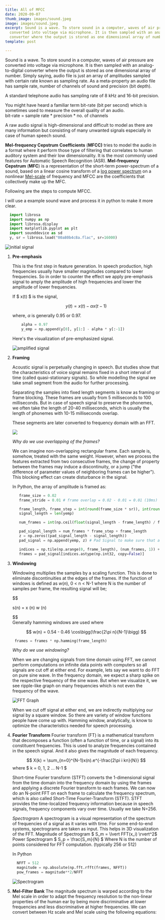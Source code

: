 ```yaml
---
title: All of MFCC
date: 2020-09-07
thumb_image: images/sound.jpeg
image: images/sound.jpeg
excerpt: Sound is a wave. To store sound in a computer, waves of air pressure are
  converted into voltage via microphone. It is then sampled with an analog-to-digital
  converter where the output is stored as one dimensional array of number.
template: post

---
```

Sound is a wave. To store sound in a computer, waves of air pressure are converted into voltage via microphone. It is then sampled with an analog-to-digital converter where the output is stored as one dimensional array of number. Simply saying, audio file is just an array of amplitudes sampled with certain rate known as sampling rate. As a meta-property an audio file has sample rate, number of channels of sound and precision (bit depth).

A standard telephone audio has sampling rate of 8 kHz and 16-bit precision.

You might have heard a familiar term bit-rate (bit per second) which is sometimes used to measure the overall quality of an audio.  
bit-rate = sample rate * precision * no. of channels

A raw audio signal is high-dimensional and difficult to model as there are many information but consisting of many unwanted signals especially in case of human speech sound.

**Mel-frequency Cepstrum** **Coefficients** (**MFCC)** tries to model the audio in a format where it perform those type of filtering that correlates to human auditory system and their low dimensionality. It is the most commonly used features for Automatic Speech Recognition (ASR). **Mel-frequency Cepstrum** (**MFC**) is a representation of the short-term power-spectrum of a sound, based on a linear cosine transform of a [log power spectrum](https://en.wikipedia.org/wiki/Power_spectrum "Power spectrum") on a nonlinear [Mel-scale](https://en.wikipedia.org/wiki/Mel_scale "Mel scale") of frequency and MFCC are the coefficients that collectively make up the MFC.

Following are the steps to compute MFCC.

I will use a example sound wave and process it in python to make it more clear.

```python
  import librosa 
  import numpy as np 
  import librosa.display
  import matplotlib.pyplot as plt
  import sounddevice as sd
  y, sr = librosa.load("00a80b4c8a.flac", sr=16000)
```

![initial signal](/images/y.png "Initial Signal")

1. **Pre-emphasis**

   This is the first step in feature generation. In speech production, high frequencies usually have smaller magnitudes compared to lower frequencies. So in order to counter the effect we apply pre-emphasis signal to amply the amplitude of high frequencies and lower the amplitude of lower frequencies.

   If $ x(t) $ is the signal,

   $$
   y(t) = x(t) - \alpha x(t-1)
   $$

   where, $\alpha$ is generally 0.95 or 0.97.

   ```python
       alpha = 0.97
       y_emp = np.append(y[0], y[1:] - alpha * y[:-1])
   ```

   Here's the visualization of pre-emphasized signal.

   ![amplified signal](/images/yemp.png "Pre-emphasized signal")
2. **Framing**

   Acoustic signal is perpetually changing in speech. But studies show that the characteristics of voice signal remains fixed in a short interval of time (called quasi-stationary signals). So while modelling the signal we take small segment from the audio for further processing.

   Separating the samples into fixed length segments is know as framing or frame blocking. These frames are usually from 5 milliseconds to 100 milliseconds. But in case of speech signal to preserve the phonemes, we often take the length of 20-40 milliseconds, which is usually the length of phonemes with 10-15 milliseconds overlap.

   These segments are later converted to frequency domain with an FFT.

   ![](/images/framing.jpg)

   _Why do we use overlapping of the frames?_

   We can imagine non-overlapping rectangular frame. Each sample is, somehow, treated with the same weight. However, when we process the features extracted from two consecutive frames, the change of property between the frames may induce a discontinuity, or a jump ("the difference of parameter values of neighboring frames can be higher"). This blocking effect can create disturbance in the signal.

   In Python, the array of amplitude is framed as:

   ```python
      frame_size = 0.02
      frame_stride = 0.01 # frame overlap = 0.02 - 0.01 = 0.01 (10ms)
   
      frame_length, frame_step = int(round(frame_size * sr)), int(round(frame_stride * sr))  # Convert from seconds to samples
      signal_length = len(yemp)
   
      num_frames = int(np.ceil(float(signal_length - frame_length) / frame_step))  # Make sure that we have at least 1 frame
   
      pad_signal_length = num_frames * frame_step + frame_length
      z = np.zeros((pad_signal_length - signal_length))
      pad_signal = np.append(yemp, z) # Pad Signal to make sure that all frames have equal number of samples without truncating any samples from the original signal
   
      indices = np.tile(np.arange(0, frame_length), (num_frames, 1)) + np.tile(np.arange(0, num_frames * frame_step, frame_step), (frame_length, 1)).T
      frames = pad_signal[indices.astype(np.int32, copy=False)]
   ```
3. **Windowing**

   Windowing multiplies the samples by a scaling function. This is done to eliminate discontinuities at the edges of the frames. If the function of windows is defined as $w(n)$, 0 < n < N-1 where N is the number of samples per frame, the resulting signal will be;

   $$

   s(n) = x (n) w (n)

   $$  
   Generally hamming windows are used where

   $$  
   w(n) = 0.54 - 0.46 \cos\bigg(\frac{2\pi n}{N-1}\bigg)
   $$

   ```python
   	frames = frames * np.hamming(frame_length)
   ```

   _Why do we use windowing?_

   When we are changing signals from time domain using FFT, we cannot perform computations on infinite data points with computers so all signals are cut off at either end. For example, lets say we want to do FFT on pure sine wave. In the frequency domain, we expect a sharp spike on the respective frequency of the sine wave. But when we visualize it, we see ripple-like graph on many frequencies which is not even the frequency of the wave.

   ![FFT Graph](/images/photo_2020-09-24_10-12-12.jpg "FFT Graph")

   When we cut off signal at either end, we are indirectly multiplying our signal by a square window. So there are variety of window functions people have come up with. Hamming window, analytically, is know to optimize the characteristics needed for speech processing.
4. **Fourier Transform**
   Fourier transform (FT) is a mathematical transform that decomposes a function (often a function of time, or a signal) into its constituent frequencies. This is used to analyze frequencies contained in the speech signal. And it also gives the magnitude of each frequency.

   $$
   X(k) = \sum_{n=0}^{N-1}x(n).e^{-\frac{2\pi i kn}{N}}
   $$
   where $ k = 0, 1, 2 ... N-1 $

   Short-time Fourier transform (STFT) converts the 1-dimensional signal from the time domain into the frequency domain by using the frames and applying a discrete Fourier transform to each frames.
   We can now do an N-point FFT on each frame to calculate the frequency spectrum, which is also called Short-Time Fourier-Transform (STFT). STFT provides the time-localized frequency information because in speech signals, frequency components vary over time. Usually we take N=256.

   *Spectrogram*
   A spectrogram is a visual representation of the spectrum of frequencies of a signal as it varies with time. For some end-to-end systems, spectrograms are taken as input. This helps in 3D visualization of the FFT.
   Magnitude of Spectrogram
   $ S_m = \lvert FFT(x_i) \rvert^2$
   Power Spectrogram
   $ S_p = \frac{S_m}{N} $
   Where N is the number of points considered for FFT computation. (typically 256 or 512)

   In Python

   ```python
     NFFT = 512
     magnitude = np.absolute(np.fft.rfft(frames, NFFT))
     pow_frames = magnitude**2/NFFT
   ```
   ![Spectrogram](/images/spec.png "Spectrogram")
   
5. **Mel-Filter Bank**
	The magnitude spectrum is warped according to the Mel scale in order to adapt the frequency resolution to the non-linear properties of the human ear by being more discriminative at lower frequencies and less discriminative at higher frequencies. We can convert between Hz scale and Mel scale using the following equations: